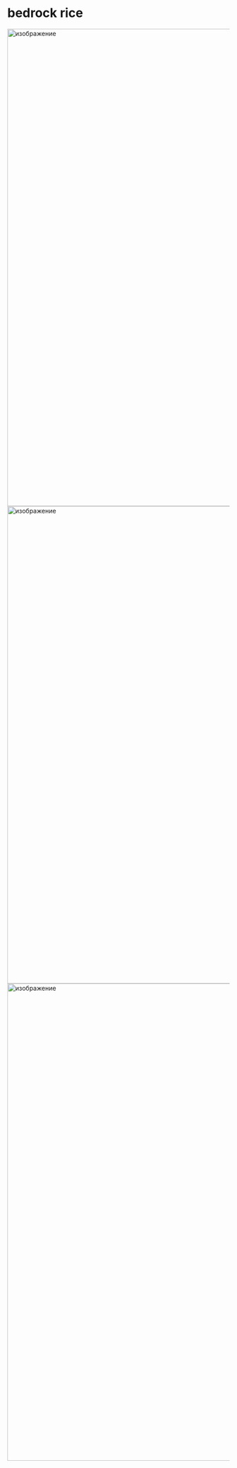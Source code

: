 # bedrock rice
<img width="1920" height="1080" alt="изображение" src="https://github.com/user-attachments/assets/6013c887-c6b6-41d3-962f-f1e795be9946" />
<img width="1920" height="1080" alt="изображение" src="https://github.com/user-attachments/assets/9bbd751d-03db-46b2-b6a5-bc60f3e66099" />
<img width="1920" height="1080" alt="изображение" src="https://github.com/user-attachments/assets/64587e03-6afd-42ae-8a68-63495e570a93" />

